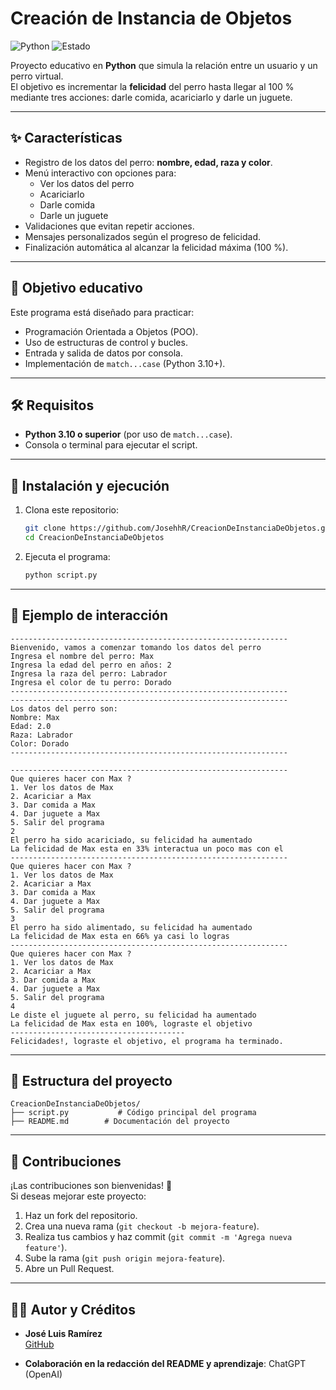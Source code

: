 # Creación de Instancia de Objetos

![Python](https://img.shields.io/badge/Python-3.10+-blue?logo=python)
![Estado](https://img.shields.io/badge/estado-activo-success)

Proyecto educativo en **Python** que simula la relación entre un usuario y un perro virtual.  
El objetivo es incrementar la **felicidad** del perro hasta llegar al 100 % mediante tres acciones: darle comida, acariciarlo y darle un juguete.

---

## ✨ Características

- Registro de los datos del perro: **nombre, edad, raza y color**.  
- Menú interactivo con opciones para:
  - Ver los datos del perro
  - Acariciarlo
  - Darle comida
  - Darle un juguete  
- Validaciones que evitan repetir acciones.  
- Mensajes personalizados según el progreso de felicidad.  
- Finalización automática al alcanzar la felicidad máxima (100 %).

---

## 🎯 Objetivo educativo

Este programa está diseñado para practicar:

- Programación Orientada a Objetos (POO).  
- Uso de estructuras de control y bucles.  
- Entrada y salida de datos por consola.  
- Implementación de `match...case` (Python 3.10+).

---

## 🛠️ Requisitos

- **Python 3.10 o superior** (por uso de `match...case`).  
- Consola o terminal para ejecutar el script.  

---

## 🚀 Instalación y ejecución

1. Clona este repositorio:

   ```bash
   git clone https://github.com/JosehhR/CreacionDeInstanciaDeObjetos.git
   cd CreacionDeInstanciaDeObjetos
   ```

2. Ejecuta el programa:

   ```bash
   python script.py
   ```

---

## 📖 Ejemplo de interacción

```text
--------------------------------------------------------------
Bienvenido, vamos a comenzar tomando los datos del perro 
Ingresa el nombre del perro: Max
Ingresa la edad del perro en años: 2
Ingresa la raza del perro: Labrador
Ingresa el color de tu perro: Dorado
--------------------------------------------------------------
--------------------------------------------------------------
Los datos del perro son:  
Nombre: Max 
Edad: 2.0 
Raza: Labrador 
Color: Dorado 
--------------------------------------------------------------

--------------------------------------------------------------
Que quieres hacer con Max ?
1. Ver los datos de Max 
2. Acariciar a Max 
3. Dar comida a Max 
4. Dar juguete a Max 
5. Salir del programa 
2
El perro ha sido acariciado, su felicidad ha aumentado
La felicidad de Max esta en 33% interactua un poco mas con el
--------------------------------------------------------------
Que quieres hacer con Max ?
1. Ver los datos de Max 
2. Acariciar a Max 
3. Dar comida a Max 
4. Dar juguete a Max 
5. Salir del programa 
3
El perro ha sido alimentado, su felicidad ha aumentado
La felicidad de Max esta en 66% ya casi lo logras
--------------------------------------------------------------
Que quieres hacer con Max ?
1. Ver los datos de Max 
2. Acariciar a Max 
3. Dar comida a Max 
4. Dar juguete a Max 
5. Salir del programa 
4
Le diste el juguete al perro, su felicidad ha aumentado
La felicidad de Max esta en 100%, lograste el objetivo
---------------------------------------
Felicidades!, lograste el objetivo, el programa ha terminado.
```

---

## 📂 Estructura del proyecto

```
CreacionDeInstanciaDeObjetos/
├── script.py           # Código principal del programa
├── README.md        # Documentación del proyecto
```

---

## 🤝 Contribuciones

¡Las contribuciones son bienvenidas! 🎉  
Si deseas mejorar este proyecto:

1. Haz un fork del repositorio.  
2. Crea una nueva rama (`git checkout -b mejora-feature`).  
3. Realiza tus cambios y haz commit (`git commit -m 'Agrega nueva feature'`).  
4. Sube la rama (`git push origin mejora-feature`).  
5. Abre un Pull Request.

---

## 👨‍💻 Autor y Créditos

- **José Luis Ramírez**  
  [GitHub](https://github.com/JosehhR)

- **Colaboración en la redacción del README y aprendizaje**: ChatGPT (OpenAI)

